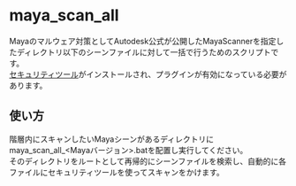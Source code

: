 # maya_scan_all
Mayaのマルウェア対策としてAutodesk公式が公開したMayaScannerを指定したディレクトリ以下のシーンファイルに対して一括で行うためのスクリプトです。  
[セキュリティツール](https://knowledge.autodesk.com/ja/support/maya/troubleshooting/caas/sfdcarticles/sfdcarticles/JPN/How-to-diagnose-and-clean-Maya-ScriptExploit-issues.html)がインストールされ、プラグインが有効になっている必要があります。

## 使い方
階層内にスキャンしたいMayaシーンがあるディレクトリにmaya_scan_all_<Mayaバージョン>.batを配置し実行してください。  
そのディレクトリをルートとして再帰的にシーンファイルを検索し、自動的に各ファイルにセキュリティツールを使ってスキャンをかけます。
